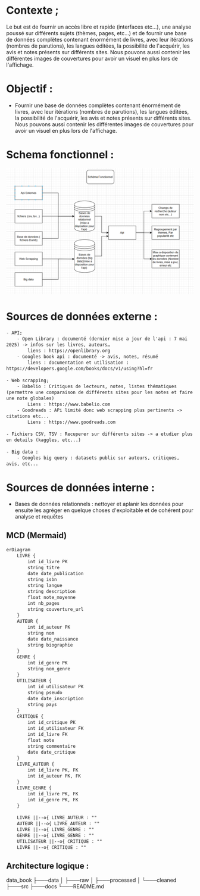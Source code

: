 # Contexte ;

Le but est de fournir un accès libre et rapide (interfaces etc...), une analyse poussé sur différents sujets (thèmes, pages, etc...) et de fournir une base de données complètes contenant énormément de livres, avec leur itérations (nombres de parutions), les langues éditées, la possibilité de l'acquérir, les avis et notes présents sur différents sites. Nous pouvons aussi contenir les différentes images de couvertures pour avoir un visuel en plus lors de l'affichage.

# Objectif :
- Fournir une base de données complètes contenant énormément de livres, avec leur itérations (nombres de parutions), les langues éditées, la possibilité de l'acquérir, les avis et notes présents sur différents sites. Nous pouvons aussi contenir les différentes images de couvertures pour avoir un visuel en plus lors de l'affichage.

# Schema fonctionnel :

![Schema fonctionnel](schema/schema_fonctionnel.png)

# Sources de données externe :
	- API;
		- Open Library : documenté (dernier mise a jour de l'api : 7 mai 2025) -> infos sur les livres, auteurs…
			liens : https://openlibrary.org
		- Googles book api : documenté -> avis, notes, résumé
			liens : documentation et utilisation : https://developers.google.com/books/docs/v1/using?hl=fr

	- Web scrapping;
		- Babelio : Critiques de lecteurs, notes, listes thématiques (permettre une comparaison de différents sites pour les notes et faire une note globales)
			Liens : https://www.babelio.com
		- Goodreads : APi limité donc web scrapping plus pertinents -> citations etc...
			Liens : https://www.goodreads.com

	- Fichiers CSV, TSV : Recuperer sur différents sites -> a etudier plus en details (kaggles, etc...)

	- Big data :
		- Googles big query : datasets public sur auteurs, critiques, avis, etc...

# Sources de données interne :
- Bases de données relationnels : nettoyer et aplanir les données pour ensuite les agréger en quelque choses d'exploitable et de cohérent pour analyse et requêtes

## MCD (Mermaid)


```mermaid
erDiagram
    LIVRE {
        int id_livre PK
        string titre
        date date_publication
        string isbn
        string langue
        string description
        float note_moyenne
        int nb_pages
        string couverture_url
    }
    AUTEUR {
        int id_auteur PK
        string nom
        date date_naissance
        string biographie
    }
    GENRE {
        int id_genre PK
        string nom_genre
    }
    UTILISATEUR {
        int id_utilisateur PK
        string pseudo
        date date_inscription
        string pays
    }
    CRITIQUE {
        int id_critique PK
        int id_utilisateur FK
        int id_livre FK
        float note
        string commentaire
        date date_critique
    }
    LIVRE_AUTEUR {
        int id_livre PK, FK
        int id_auteur PK, FK
    }
    LIVRE_GENRE {
        int id_livre PK, FK
        int id_genre PK, FK
    }

    LIVRE ||--o{ LIVRE_AUTEUR : ""
    AUTEUR ||--o{ LIVRE_AUTEUR : ""
    LIVRE ||--o{ LIVRE_GENRE : ""
    GENRE ||--o{ LIVRE_GENRE : ""
    UTILISATEUR ||--o{ CRITIQUE : ""
    LIVRE ||--o{ CRITIQUE : ""
```


## Architecture logique :

data_book
├───data
│   ├───raw
│   ├───processed
│   └───cleaned
├───src
├───docs
└───README.md


